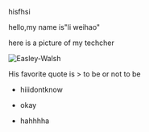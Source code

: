  hisfhsi
 
hello,my name is"li weihao"

here is a picture of my techcher 

![Easley-Walsh](https://studysmart.studygroup.com/pluginfile.php/763153/mod_label/intro/image.png)



His favorite quote is > to be or not to be 

- hiiidontknow


- okay


- hahhhha

